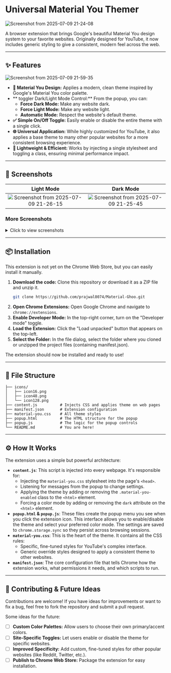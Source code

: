 # Universal Material You Themer

![Screenshot from 2025-07-09 21-24-08](https://github.com/user-attachments/assets/e4ff2e56-94b3-46f9-94a2-785c5df37cad)

A browser extension that brings Google's beautiful Material You design system to your favorite websites. Originally designed for YouTube, it now includes generic styling to give a consistent, modern feel across the web.

---

## ✨ Features

![Screenshot from 2025-07-09 21-59-35](https://github.com/user-attachments/assets/af85eb36-39b6-47a4-9dc8-50472ecee942)

- **🎨 Material You Design:** Applies a modern, clean theme inspired by Google's Material You color palette.
- ** toggler Dark/Light Mode Control:** From the popup, you can:
    - **Force Dark Mode:** Make any website dark.
    - **Force Light Mode:** Make any website light.
    - **Automatic Mode:** Respect the website's default theme.
- **✅ Simple On/Off Toggle:** Easily enable or disable the entire theme with a single click.
- **🌐 Universal Application:** While highly customized for YouTube, it also applies a base theme to many other popular websites for a more consistent browsing experience.
- **🚀 Lightweight & Efficient:** Works by injecting a single stylesheet and toggling a class, ensuring minimal performance impact.

---

## 📸 Screenshots

| Light Mode | Dark Mode |
| :---: | :---: |
| ![Screenshot from 2025-07-09 21-26-15](https://github.com/user-attachments/assets/1e2a1440-0f8b-4e2f-bbb2-8b778a0cc87b) | ![Screenshot from 2025-07-09 21-25-45](https://github.com/user-attachments/assets/354ff755-a5b5-45a5-9dd4-282fa0ac7247) |

### More Screenshots
<details>
  <summary>Click to view screenshots</summary>
  <p>
    <img src="https://github.com/user-attachments/assets/516ccac2-aaf3-4d2b-91fb-d32a87c646ac" alt="Screenshot 1"><hr>
    <img src="https://github.com/user-attachments/assets/7213fb61-e3ed-44eb-b828-0dfcd94b5951" alt="Screenshot 2"><hr>
    <img src="https://github.com/user-attachments/assets/85e4a066-121a-4f62-a99b-004ab7ee196a" alt="Screenshot 3"><hr>
    <img src="https://github.com/user-attachments/assets/7cb13e98-2a9c-4832-8e59-2dfd68bd29b9" alt="Screenshot 4"><hr>
    <img src="https://github.com/user-attachments/assets/a8008040-bb4b-44d9-8a00-e9a199d2a0aa" alt="Screenshot 5"><hr>
    <img src="https://github.com/user-attachments/assets/b3d525fe-66bd-47d7-951d-d3664dc93129" alt="Screenshot 6"><hr>
    <img src="https://github.com/user-attachments/assets/ede688d7-235a-437f-a9fd-eb5b003a6f86" alt="Screenshot 7"><hr>
    <img src="https://github.com/user-attachments/assets/3e5f1989-d4a8-4dfe-9ede-2477af4b55b9" alt="Screenshot 8"><hr>
    <img src="https://github.com/user-attachments/assets/c7f0e705-e8e6-4f7f-a1b6-8f9fbdda116b" alt="Screenshot 9"><hr>
    <img src="https://github.com/user-attachments/assets/0b5c5261-e177-48bc-b03f-b8d0d463d1a8" alt="Screenshot 10"><hr>
    <img src="https://github.com/user-attachments/assets/196e3abf-4ff2-403f-85c5-a1b54fb0d594" alt="Screenshot 11"><hr>
  </p>
</details>

---

## 📦 Installation

This extension is not yet on the Chrome Web Store, but you can easily install it manually.

1.  **Download the code:** Clone this repository or download it as a ZIP file and unzip it.
    ```sh
    git clone https://github.com/prajwal8074/Material-Ghoo.git
    ```
2.  **Open Chrome Extensions:** Open Google Chrome and navigate to `chrome://extensions`.
3.  **Enable Developer Mode:** In the top-right corner, turn on the "Developer mode" toggle.
4.  **Load the Extension:** Click the "Load unpacked" button that appears on the top-left.
5.  **Select the Folder:** In the file dialog, select the folder where you cloned or unzipped the project files (containing manifest.json).

The extension should now be installed and ready to use!

---

## 📁 File Structure
```
├── icons/
│   ├── icon16.png
│   ├── icon48.png
│   └── icon128.png
├── content.js          # Injects CSS and applies theme on web pages
├── manifest.json       # Extension configuration
├── material-you.css    # All theme styles
├── popup.html          # The HTML structure for the popup
├── popup.js            # The logic for the popup controls
└── README.md           # You are here!
```
---

## ⚙️ How It Works

The extension uses a simple but powerful architecture:

-   **`content.js`**: This script is injected into every webpage. It's responsible for:
    -   Injecting the `material-you.css` stylesheet into the page's `<head>`.
    -   Listening for messages from the popup to change settings.
    -   Applying the theme by adding or removing the `.material-you-enabled` class to the `<html>` element.
    -   Forcing a color mode by adding or removing the `dark` attribute on the `<html>` element.
-   **`popup.html` & `popup.js`**: These files create the popup menu you see when you click the extension icon. This interface allows you to enable/disable the theme and select your preferred color mode. The settings are saved to `chrome.storage.sync` so they persist across browsing sessions.
-   **`material-you.css`**: This is the heart of the theme. It contains all the CSS rules:
    -   Specific, fine-tuned styles for YouTube's complex interface.
    -   Generic override styles designed to apply a consistent theme to other websites.
-   **`manifest.json`**: The core configuration file that tells Chrome how the extension works, what permissions it needs, and which scripts to run.

---

## 🤝 Contributing & Future Ideas

Contributions are welcome! If you have ideas for improvements or want to fix a bug, feel free to fork the repository and submit a pull request.

Some ideas for the future:

-   [ ] **Custom Color Palettes:** Allow users to choose their own primary/accent colors.
-   [ ] **Site-Specific Toggles:** Let users enable or disable the theme for specific websites.
-   [ ] **Improved Specificity:** Add custom, fine-tuned styles for other popular websites (like Reddit, Twitter, etc.).
-   [ ] **Publish to Chrome Web Store:** Package the extension for easy installation.
